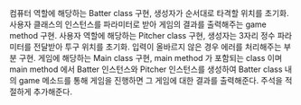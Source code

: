 컴퓨터 역할에 해당하는 Batter class 구현, 생성자가 순서대로 타격할 위치를 초기화. 사용자 클래스의 인스턴스를 파라미터로 받아 게임의 결과를 출력해주는 
game method 구현.
사용자 역할에 해당하는 Pitcher class 구현, 생성자는 3자리 정수 파라미터를 전달받아 투구 위치를 초기화. 입력이 올바르지 않은 경우 에러를 
처리해주는 부분 구현.
게임에 해당하는 Main class 구현, main method 가 포함되는 class 이며 main method 에서 Batter 인스턴스와 Pitcher 인스턴스를
 생성하여 Batter class 내의 game 메소드를 통해 게임을 진행하면 그 게임에 대한 결과를 출력해준다.
주석을 적절하게 추가해준다.